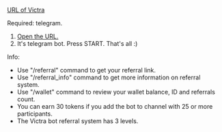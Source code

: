 [URL of Victra](https://t.me/victrabot?start=164674875)

Required: telegram.

1. [Open the URL.](https://t.me/victrabot?start=164674875)
2. It's telegram bot. Press START. That's all :)

Info:
* Use "/referral" command to get your referral link.
* Use "/referral_info" command to get more information on referral system.
* Use "/wallet" command to review your wallet balance, ID and referrals count.
* You can earn 30 tokens if you add the bot to channel with 25 or more participants.
* The Victra bot referral system has 3 levels.
